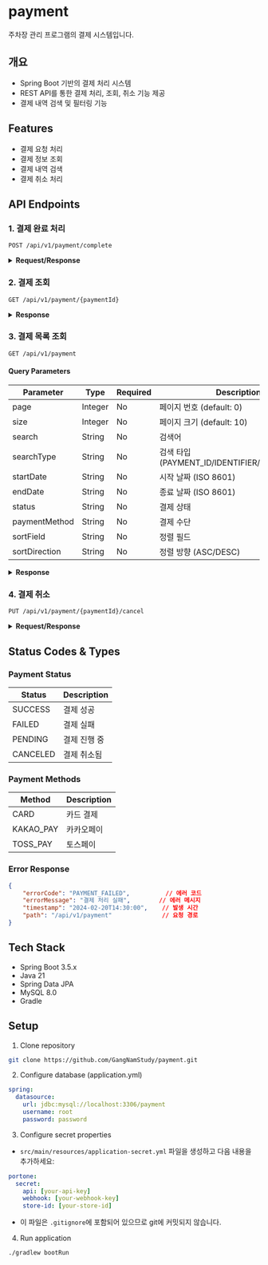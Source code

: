 # payment

주차장 관리 프로그램의 결제 시스템입니다.

## 개요
- Spring Boot 기반의 결제 처리 시스템
- REST API를 통한 결제 처리, 조회, 취소 기능 제공
- 결제 내역 검색 및 필터링 기능

## Features
- 결제 요청 처리
- 결제 정보 조회
- 결제 내역 검색
- 결제 취소 처리

## API Endpoints

### 1. 결제 완료 처리
```http
POST /api/v1/payment/complete
```

<details>
<summary><strong>Request/Response</strong></summary>

#### Request
```json
{
  "paymentId": "imp_123456789"          // 결제 ID (포트원 결제 ID)
}
```

#### Response
```json
{
    "paymentId": 987654,                  // 결제 고유 ID
    "identifier": "ORD123456",            // 결제 식별자
    "paymentDateTime": "2024-02-20T14:30:00",  // 결제시간
    "amount": 5000,                       // 결제금액
    "paymentMethod": "CARD",              // 결제수단
    "status": "SUCCESS",                  // 결제상태
    "orderName": "2시간 주차권",          // 주문명
    "receiptUrl": "https://..."          // 영수증 URL (optional)
}
```
</details>

### 2. 결제 조회
```http
GET /api/v1/payment/{paymentId}
```

<details>
<summary><strong>Response</strong></summary>

```json
{
    "paymentId": 987654,
    "identifier": "ORD123456",
    "paymentDateTime": "2024-02-20T14:30:00",
    "amount": 5000,
    "paymentMethod": "CARD",
    "status": "SUCCESS",
    "orderName": "2시간 주차권",
    "receiptUrl": "https://..."
}
```
</details>

### 3. 결제 목록 조회
```http
GET /api/v1/payment
```

#### Query Parameters
| Parameter | Type | Required | Description |
|-----------|------|----------|-------------|
| page | Integer | No | 페이지 번호 (default: 0) |
| size | Integer | No | 페이지 크기 (default: 10) |
| search | String | No | 검색어 |
| searchType | String | No | 검색 타입 (PAYMENT_ID/IDENTIFIER/ORDER_NAME) |
| startDate | String | No | 시작 날짜 (ISO 8601) |
| endDate | String | No | 종료 날짜 (ISO 8601) |
| status | String | No | 결제 상태 |
| paymentMethod | String | No | 결제 수단 |
| sortField | String | No | 정렬 필드 |
| sortDirection | String | No | 정렬 방향 (ASC/DESC) |

<details>
<summary><strong>Response</strong></summary>

```json
{
    "payments": [
        {
            "paymentId": 987654,
            "identifier": "ORD123456",
            "amount": 5000,
            "paymentDate": "2024-02-20T14:30:00",
            "status": "SUCCESS",
            "orderName": "2시간 주차권",
            "paymentMethod": "CARD"
        }
    ],
    "pageInfo": {
        "currentPage": 0,
        "totalPages": 5,
        "totalElements": 42,
        "hasNext": true,
        "hasPrevious": false
    }
}
```
</details>

### 4. 결제 취소
```http
PUT /api/v1/payment/{paymentId}/cancel
```

<details>
<summary><strong>Request/Response</strong></summary>

#### Request
```json
{
    "reason": "고객 요청",        // 취소 사유
    "cancelAmount": 5000         // 취소 금액
}
```

#### Response
```json
{
    "paymentId": 987654,
    "cancelDateTime": "2024-02-20T15:30:00",
    "cancelAmount": 5000,
    "status": "CANCELED",
    "originalPaymentInfo": {
        "paymentId": 987654,
        "amount": 5000,
        "paymentDate": "2024-02-20T14:30:00"
    }
}
```
</details>

## Status Codes & Types

### Payment Status
| Status | Description |
|--------|-------------|
| SUCCESS | 결제 성공 |
| FAILED | 결제 실패 |
| PENDING | 결제 진행 중 |
| CANCELED | 결제 취소됨 |

### Payment Methods
| Method | Description |
|--------|-------------|
| CARD | 카드 결제 |
| KAKAO_PAY | 카카오페이 |
| TOSS_PAY | 토스페이 |

### Error Response
```json
{
    "errorCode": "PAYMENT_FAILED",          // 에러 코드
    "errorMessage": "결제 처리 실패",        // 에러 메시지
    "timestamp": "2024-02-20T14:30:00",    // 발생 시간
    "path": "/api/v1/payment"              // 요청 경로
}
```

## Tech Stack
- Spring Boot 3.5.x
- Java 21
- Spring Data JPA
- MySQL 8.0
- Gradle


## Setup
1. Clone repository
```bash
git clone https://github.com/GangNamStudy/payment.git
```

2. Configure database (application.yml)
```yaml
spring:
  datasource:
    url: jdbc:mysql://localhost:3306/payment
    username: root
    password: password
```

3. Configure secret properties
- `src/main/resources/application-secret.yml` 파일을 생성하고 다음 내용을 추가하세요:
```yaml
portone:
  secret:
    api: [your-api-key]
    webhook: [your-webhook-key]
    store-id: [your-store-id]
```
- 이 파일은 `.gitignore`에 포함되어 있으므로 git에 커밋되지 않습니다.

4. Run application
```bash
./gradlew bootRun
```